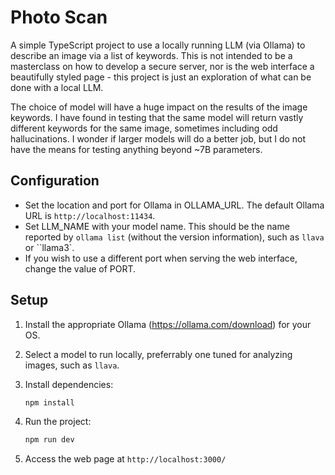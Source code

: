 # Photo Scan

A simple TypeScript project to use a locally running LLM (via Ollama) to describe an image via a list of keywords. This is not intended to be a masterclass on how to develop a secure server, nor is the web interface a beautifully styled page - this project is just an exploration of what can be done with a local LLM.

The choice of model will have a huge impact on the results of the image keywords. I have found in testing that the same model will return vastly different keywords for the same image, sometimes including odd hallucinations. I wonder if larger models will do a better job, but I do not have the means for testing anything beyond ~7B parameters.

## Configuration

- Set the location and port for Ollama in OLLAMA_URL. The default Ollama URL is `http://localhost:11434`.
- Set LLM_NAME with your model name. This should be the name reported by `ollama list` (without the version information), such as `llava` or ``llama3`.
- If you wish to use a different port when serving the web interface, change the value of PORT.

## Setup

1. Install the appropriate Ollama (https://ollama.com/download) for your OS.

2. Select a model to run locally, preferrably one tuned for analyzing images, such as `llava`.

3. Install dependencies:
   ```bash
   npm install
   ```

4. Run the project:
   ```bash
   npm run dev
   ```

5. Access the web page at `http://localhost:3000/`
